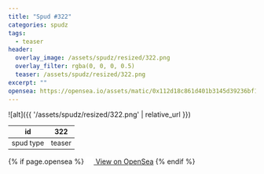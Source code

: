 ```yaml
---
title: "Spud #322"
categories: spudz
tags:
  - teaser
header:
  overlay_image: /assets/spudz/resized/322.png
  overlay_filter: rgba(0, 0, 0, 0.5)
  teaser: /assets/spudz/resized/322.png
excerpt: ""
opensea: https://opensea.io/assets/matic/0x112d18c861d401b3145d39236bf149f01e18beed/322
---
```

![alt]({{ '/assets/spudz/resized/322.png' | relative_url }})

| id | 322 |
|-|-|
| spud type | teaser |

{% if page.opensea %}
<a href="{{page.opensea}}" class="btn btn--info" onclick="window.open(this.href, '_blank'); return false;"><img src="/assets/images/opensea.svg" width="16px"><span>  View on OpenSea</span></a>
{% endif %}
